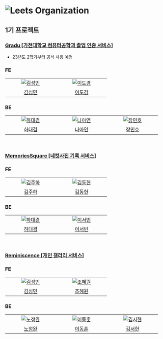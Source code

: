 # ![Leets Organization](https://github.com/Leets-Official/Leets-FE/assets/86355699/e36c8a10-ec72-43cb-a2c1-7777b15ad04f)

## 1기 프로젝트

### [Gradu [가천대학교 컴퓨터공학과 졸업 인증 서비스]](https://gradu.gachon.ac.kr)

- 23년도 2학기부터 공식 사용 예정

### FE

<table>
  <tr>
    <td align="center" width="150px">
      <a href="https://github.com/Collection50" target="_blank">
        <img src="https://github.com/Collection50.png?size=180" alt="김성민" />
      </a>
    </td>
    <td align="center" width="150px">
      <a href="https://github.com/gangmanm" target="_blank">
        <img src="https://github.com/gangmanm.png?size=180" alt="이도경" />
      </a>
    </td>
  </tr>
  <tr>
   <td align="center">
      <a href="https://github.com/Collection50" target="_blank">
        김성민
      </a>
    </td>
    <td align="center">
      <a href="https://github.com/gangmanm" target="_blank">
        이도경
      </a>
    </td>
  </tr>
</table>

### BE

<table>
  <tr>
    <td align="center" width="150px">
      <a href="https://github.com/SkyLightQP" target="_blank">
        <img src="https://github.com/SkyLightQP.png?size=180" alt="하대겸" />
      </a>
    </td>
    <td align="center" width="150px">
      <a href="https://github.com/ay-eonii" target="_blank">
        <img src="https://github.com/ay-eonii.png?size=180" alt="나아연" />
      </a>
    </td>
    <td align="center" width="150px">
      <a href="https://github.com/MinhoJJang" target="_blank">
        <img src="https://github.com/MinhoJJang.png?size=180" alt="장민호" />
      </a>
    </td>
  </tr>
  <tr>
    <td align="center">
      <a href="https://github.com/SkyLightQP" target="_blank">
        하대겸
      </a>
    </td>
    <td align="center">
      <a href="https://github.com/ay-eonii" target="_blank">
        나아연
      </a>
    </td>
    <td align="center">
      <a href="https://github.com/MinhoJJang" target="_blank">
        장민호
      </a>
    </td>
  </tr>
</table>

<br/>

### [MemoriesSquare [네컷사진 기록 서비스]](https://crazyform.co/)

### FE

<table>
  <tr>
    <td align="center" width="150px">
      <a href="https://github.com/hayamaster" target="_blank">
        <img src="https://github.com/hayamaster.png?size=180" alt="김주하" />
      </a>
    </td>
    <td align="center" width="150px">
      <a href="https://github.com/devxlofi" target="_blank">
        <img src="https://github.com/devxlofi.png?size=180" alt="김동현" />
      </a>
    </td>
  </tr>
  <tr>
   <td align="center">
      <a href="https://github.com/hayamaster" target="_blank">
        김주하
      </a>
    </td>
    <td align="center">
      <a href="https://github.com/devxlofi" target="_blank">
        김동현
      </a>
    </td>
  </tr>
</table>

### BE

<table>
  <tr>
    <td align="center" width="150px">
      <a href="https://github.com/SkyLightQP" target="_blank">
        <img src="https://github.com/SkyLightQP.png?size=180" alt="하대겸" />
      </a>
    </td>
    <td align="center" width="150px">
      <a href="https://github.com/leeseobin00" target="_blank">
        <img src="https://github.com/leeseobin00.png?size=180" alt="이서빈" />
      </a>
    </td>
  </tr>
  <tr>
    <td align="center">
      <a href="https://github.com/SkyLightQP" target="_blank">
        하대겸
      </a>
    </td>
    <td align="center">
      <a href="https://github.com/leeseobin00" target="_blank">
        이서빈
      </a>
    </td>
  </tr>
</table>

<br/>

### [Reminiscence [개인 갤러리 서비스]](https://zero100-fe.vercel.app/)

### FE

<table>
  <tr>
    <td align="center" width="150px">
      <a href="https://github.com/Collection50" target="_blank">
        <img src="https://github.com/Collection50.png?size=180" alt="김성민" />
      </a>
    </td>
    <td align="center" width="150px">
      <a href="https://github.com/One-HyeWon" target="_blank">
        <img src="https://github.com/One-HyeWon.png?size=180" alt="조혜원" />
      </a>
    </td>
  </tr>
  <tr>
   <td align="center">
      <a href="https://github.com/Collection50" target="_blank">
        김성민
      </a>
    </td>
    <td align="center">
      <a href="https://github.com/One-HyeWon" target="_blank">
        조혜원
      </a>
    </td>
  </tr>
</table>

### BE

<table>
  <tr>
    <td align="center" width="150px">
      <a href="https://github.com/jwnnoh" target="_blank">
        <img src="https://github.com/jwnnoh.png?size=180" alt="노정완" />
      </a>
    </td>
    <td align="center" width="150px">
      <a href="https://github.com/hoonyworld" target="_blank">
        <img src="https://github.com/hoonyworld.png?size=180" alt="이동훈" />
      </a>
    </td>
    <td align="center" width="150px">
      <a href="https://github.com/hyunnniii" target="_blank">
        <img src="https://github.com/hyunnniii.png?size=180" alt="김서현" />
      </a>
    </td>
  </tr>
  <tr>
    <td align="center">
      <a href="https://github.com/jwnnoh" target="_blank">
        노정완
      </a>
    </td>
    <td align="center">
      <a href="https://github.com/hoonyworld" target="_blank">
        이동훈
      </a>
    </td>
    <td align="center">
      <a href="https://github.com/hyunnniii" target="_blank">
        김서현
      </a>
    </td>
  </tr>
</table>

